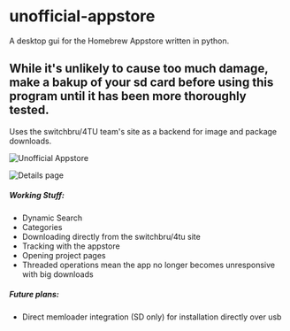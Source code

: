 # unofficial-appstore
A desktop gui for the Homebrew Appstore written in python.

## While it's unlikely to cause too much damage, make a bakup of your sd card before using this program until it has been more thoroughly tested.

Uses the switchbru/4TU team's site as a backend for image and package downloads.

![Unofficial Appstore](https://i.imgur.com/bN2NItf.png)

![Details page](https://i.imgur.com/adN4bfY.png)

##### Working Stuff:
 - Dynamic Search
 - Categories
 - Downloading directly from the switchbru/4tu site
 - Tracking with the appstore
 - Opening project pages
 - Threaded operations mean the app no longer becomes unresponsive with big downloads

##### Future plans:
 - Direct memloader integration (SD only) for installation directly over usb 
